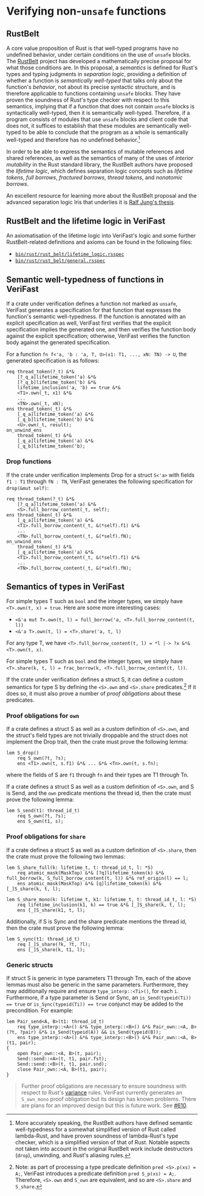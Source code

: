 # Verifying non-`unsafe` functions

## RustBelt

A core value proposition of Rust is that well-typed programs have no undefined behavior, under certain conditions on the use of `unsafe` blocks. The [RustBelt](https://plv.mpi-sws.org/rustbelt/) project has developed a mathematically precise proposal for what those conditions are. In this proposal, a *semantics* is defined for Rust's types and typing judgments in *separation logic*, providing a definition of whether a function is *semantically well-typed* that talks only about the function's *behavior*, not about its precise syntactic structure, and is therefore applicable to functions containing `unsafe` blocks. They have proven the soundness of Rust's type checker with respect to this semantics, implying that if a function that does not contain `unsafe` blocks is syntactically well-typed, then it is semantically well-typed. Therefore, if a program consists of modules that use `unsafe` blocks and client code that does not, it suffices to establish that these modules are semantically well-typed to be able to conclude that the program as a whole is semantically well-typed and therefore has no undefined behavior.[^rustbelt-limitations]

In order to be able to express the semantics of mutable references and shared references, as well as the semantics of many of the uses of *interior mutability* in the Rust standard library, the RustBelt authors have proposed the *lifetime logic*, which defines separation logic concepts such as *lifetime tokens*, *full borrows*, *fractured borrows*, *thread tokens*, and *nonatomic borrows*.

An excellent resource for learning more about the RustBelt proposal and the advanced separation logic Iris that underlies it is [Ralf Jung's thesis](https://research.ralfj.de/thesis.html).

[^rustbelt-limitations]: More accurately speaking, the RustBelt authors have defined semantic well-typedness for a somewhat simplified version of Rust called lambda-Rust, and have proven soundness of lambda-Rust's type checker, which is a simplified version of that of Rust. Notable aspects not taken into account in the original RustBelt work include destructors (`drop`), unwinding, and Rust's aliasing rules.

## RustBelt and the lifetime logic in VeriFast

An axiomatisation of the lifetime logic into VeriFast's logic and some further RustBelt-related definitions and axioms can be found in the following files:
- [`bin/rust/rust_belt/lifetime_logic.rsspec`](https://github.com/verifast/verifast/blob/master/bin/rust/rust_belt/lifetime_logic.rsspec)
- [`bin/rust/rust_belt/general.rsspec`](https://github.com/verifast/verifast/blob/master/bin/rust/rust_belt/general.rsspec)

## Semantic well-typedness of functions in VeriFast

If a crate under verification defines a function not marked as `unsafe`, VeriFast generates a specification for that function that expresses the function's semantic well-typedness. If the function is annotated with an explicit specification as well, VeriFast first verifies that the explicit specification implies the generated one, and then verifies the function body against the explicit specification; otherwise, VeriFast verifies the function body against the generated specification.

For a function `fn f<'a, 'b : 'a, T, U>(x1: T1, ..., xN: TN) -> U`, the generated specification is as follows:
```
req thread_token(?_t) &*&
    [?_q_a]lifetime_token('a) &*&
    [?_q_b]lifetime_token('b) &*& 
    lifetime_inclusion('a, 'b) == true &*&
    <T1>.own(_t, x1) &*&
    ...
    <TN>.own(_t, xN);
ens thread_token(_t) &*&
    [_q_a]lifetime_token('a) &*&
    [_q_b]lifetime_token('b) &*&
    <U>.own(_t, result);
on_unwind_ens
    thread_token(_t) &*&
    [_q_a]lifetime_token('a) &*&
    [_q_b]lifetime_token('b);
```

### Drop functions

If the crate under verification implements Drop for a struct `S<'a>` with fields `f1 : T1` through `fN : TN`, VeriFast generates the following specification for `drop(&mut self)`:
```
req thread_token(?_t) &*&
    [?_q_a]lifetime_token('a) &*&
    <S>.full_borrow_content(_t, self);
ens thread_token(_t) &*&
    [_q_a]lifetime_token('a) &*&
    <T1>.full_borrow_content(_t, &(*self).f1) &*&
    ...
    <TN>.full_borrow_content(_t, &(*self).fN);
on_unwind_ens
    thread_token(_t) &*&
    [_q_a]lifetime_token('a) &*&
    <T1>.full_borrow_content(_t, &(*self).f1) &*&
    ...
    <TN>.full_borrow_content(_t, &(*self).fN);
```

## Semantics of types in VeriFast

For simple types T such as `bool` and the integer types, we simply have `<T>.own(t, x) = true`. Here are some more interesting cases:
- `<&'a mut T>.own(t, l) = full_borrow('a, <T>.full_borrow_content(t, l))`
- `<&'a T>.own(t, l) = <T>.share('a, t, l)`

For any type T, we have `<T>.full_borrow_content(t, l) = *l |-> ?x &*& <T>.own(t, x)`.

For simple types T such as `bool` and the integer types, we simply have `<T>.share(k, t, l) = frac_borrow(k, <T>.full_borrow_content(t, l))`.

If the crate under verification defines a struct S, it can define a custom semantics for type S by defining the `<S>.own` and `<S>.share` predicates.[^struct_preds] If it does so, it must also prove a number of *proof obligations* about these predicates.

[^struct_preds]: Note: as part of processing a type predicate definition `pred <S>.p(xs) = A;`, VeriFast introduces a predicate definition `pred S_p(xs) = A;`. Therefore, `<S>.own` and `S_own` are equivalent, and so are `<S>.share` and `S_share`.

### Proof obligations for `own`

If a crate defines a struct S as well as a custom definition of `<S>.own`, and the struct's field types are not trivially droppable and the struct does not implement the Drop trait, then the crate must prove the following lemma:

```
lem S_drop()
    req S_own(?t, ?s);
    ens <T1>.own(t, s.f1) &*& ... &*& <Tn>.own(t, s.fn);
```
where the fields of S are `f1` through `fn` and their types are T1 through Tn.

If a crate defines a struct S as well as a custom definition of `<S>.own`, and S is Send, and the `own` predicate mentions the thread id, then the crate must prove the following lemma:

```
lem S_send(t1: thread_id_t)
    req S_own(?t, ?s);
    ens S_own(t1, s);
```

### Proof obligations for `share`

If a crate defines a struct S as well as a custom definition of `<S>.share`, then the crate must prove the following two lemmas:

```
lem S_share_full(k: lifetime_t, t: thread_id_t, l: *S)
    req atomic_mask(MaskTop) &*& [?q]lifetime_token(k) &*& full_borrow(k, S_full_borrow_content(t, l)) &*& ref_origin(l) == l;
    ens atomic_mask(MaskTop) &*& [q]lifetime_token(k) &*& [_]S_share(k, t, l);

lem S_share_mono(k: lifetime_t, k1: lifetime_t, t: thread_id_t, l: *S)
    req lifetime_inclusion(k1, k) == true &*& [_]S_share(k, t, l);
    ens [_]S_share(k1, t, l);
```

Additionally, if S is Sync and the share predicate mentions the thread id, then the crate must prove the following lemma:

```
lem S_sync(t1: thread_id_t)
    req [_]S_share(?k, ?t, ?l);
    ens [_]S_share(k, t1, l);
```

### Generic structs

If struct S is generic in type parameters T1 through Tm, each of the above lemmas must also be generic in the same parameters. Furthermore, they may additionally require and ensure `type_interp::<Ti>()`, for each `i`. Furthermore, if a type parameter is Send or Sync, an `is_Send(typeid(Ti)) == true` or `is_Sync(typeid(Ti)) == true` conjunct may be added to the precondition. For example:

```
lem Pair_send<A, B>(t1: thread_id_t)
    req type_interp::<A>() &*& type_interp::<B>() &*& Pair_own::<A, B>(?t, ?pair) &*& is_Send(typeid(A)) && is_Send(typeid(B));
    ens type_interp::<A>() &*& type_interp::<B>() &*& Pair_own::<A, B>(t1, pair);
{
    open Pair_own::<A, B>(t, pair);
    Send::send::<A>(t, t1, pair.fst);
    Send::send::<B>(t, t1, pair.snd);
    close Pair_own::<A, B>(t1, pair);
}
```

<div class="warning">

> Further proof obligations are necessary to ensure soundness with respect to Rust's [variance](https://doc.rust-lang.org/nomicon/subtyping.html) rules. VeriFast currently generates an `S_own_mono` proof obligation but its design has known problems. There are plans for an improved design but this is future work. See [#610](https://github.com/verifast/verifast/issues/610).

</div>
